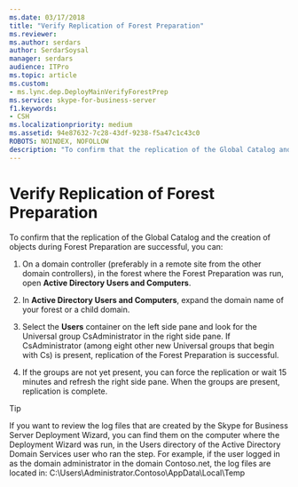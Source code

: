 ```yaml
---
ms.date: 03/17/2018
title: "Verify Replication of Forest Preparation"
ms.reviewer: 
ms.author: serdars
author: SerdarSoysal
manager: serdars
audience: ITPro
ms.topic: article
ms.custom:
- ms.lync.dep.DeployMainVerifyForestPrep
ms.service: skype-for-business-server
f1.keywords:
- CSH
ms.localizationpriority: medium
ms.assetid: 94e87632-7c28-43df-9238-f5a47c1c43c0
ROBOTS: NOINDEX, NOFOLLOW
description: "To confirm that the replication of the Global Catalog and the creation of objects during Forest Preparation are successful."
---
```


# Verify Replication of Forest Preparation
 
To confirm that the replication of the Global Catalog and the creation of objects during Forest Preparation are successful, you can:
  
1. On a domain controller (preferably in a remote site from the other domain controllers), in the forest where the Forest Preparation was run, open **Active Directory Users and Computers**.
    
2. In **Active Directory Users and Computers**, expand the domain name of your forest or a child domain.
    
3. Select the **Users** container on the left side pane and look for the Universal group CsAdministrator in the right side pane. If CsAdministrator (among eight other new Universal groups that begin with Cs) is present, replication of the Forest Preparation is successful.
    
4. If the groups are not yet present, you can force the replication or wait 15 minutes and refresh the right side pane. When the groups are present, replication is complete.
    
> [!TIP]
> If you want to review the log files that are created by the Skype for Business Server Deployment Wizard, you can find them on the computer where the Deployment Wizard was run, in the Users directory of the Active Directory Domain Services user who ran the step. For example, if the user logged in as the domain administrator in the domain Contoso.net, the log files are located in: C:\Users\Administrator.Contoso\AppData\Local\Temp 
  


